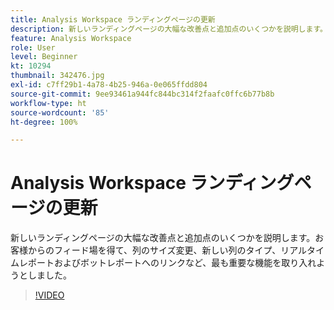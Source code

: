 ```yaml
---
title: Analysis Workspace ランディングページの更新
description: 新しいランディングページの大幅な改善点と追加点のいくつかを説明します。お客様からのフィードバックを得て、最も顕著なものを取り入れようとしました…（説明は 60 〜 160 文字にする必要があります）
feature: Analysis Workspace
role: User
level: Beginner
kt: 10294
thumbnail: 342476.jpg
exl-id: c7ff29b1-4a78-4b25-946a-0e065ffdd804
source-git-commit: 9ee93461a944fc844bc314f2faafc0ffc6b77b8b
workflow-type: ht
source-wordcount: '85'
ht-degree: 100%

---
```


# Analysis Workspace ランディングページの更新

新しいランディングページの大幅な改善点と追加点のいくつかを説明します。お客様からのフィード場を得て、列のサイズ変更、新しい列のタイプ、リアルタイムレポートおよびボットレポートへのリンクなど、最も重要な機能を取り入れようとしました。

>[!VIDEO](https://video.tv.adobe.com/v/342476/?quality=12&learn=on)

